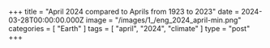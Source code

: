 +++
title = "April 2024 compared to Aprils from 1923 to 2023"
date = 2024-03-28T00:00:00.000Z
image = "/images/1_/eng_2024_april-min.png"
categories = [ "Earth" ]
tags = [ "april", "2024", "climate" ]
type = "post"
+++

